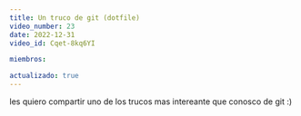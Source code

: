 ```yaml
---
title: Un truco de git (dotfile)
video_number: 23
date: 2022-12-31
video_id: Cqet-8kq6YI

miembros:

actualizado: true
---
```


les quiero compartir uno de los trucos mas intereante que conosco de git :)
